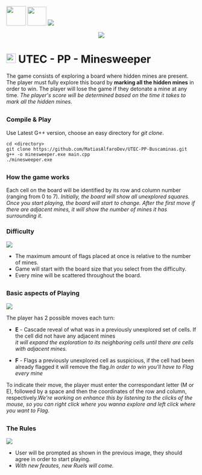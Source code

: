 <p>
<img src="https://img.shields.io/badge/C%2B%2B-00599C?style=for-the-badge&logo=c%2B%2B&logoColor=white" width="52"/>
<img src="https://img.shields.io/badge/GIT-E44C30?style=for-the-badge&logo=git&logoColor=white"width="50"/>
<img src="https://img.shields.io/badge/license-MIT-green"/>
</p>


<p align="center">
<img src="https://github.com/MatiasAlfaroDev/UTEC-PP-Buscamin/assets/101219427/22fec946-9d65-49d2-bc8d-65395063ad9e"/>

</p>



<h1> <img src="https://red.utec.edu.uy/wp-content/uploads/2018/11/09-Isotipo-1.png" width="25"/> UTEC - PP - <b>Minesweeper</b></h1>

<p>The game consists of exploring a board where hidden mines are present. The player must fully explore this board by
<b>marking all the hidden mines</b> in order to win. The player will lose the game if they detonate a mine at any time.
<em>The player's score will be determined based on the time it takes to mark all the hidden mines.</em></p>

<h2> </h2>

### Compile & Play
Use Latest G++ version, choose an easy directory for <em>git clone</em>.
```
cd <directory>
git clone https://github.com/MatiasAlfaroDev/UTEC-PP-Buscaminas.git
g++ -o minesweeper.exe main.cpp
./minesweeper.exe
```
<h2></h2>

### How the game works
<p>
Each cell on the board will be identified by its row and column number (ranging from 0 to 7). <em>Initially, the board will show all unexplored squares. Once you start playing, the board will start to change. After the first move if there are adjacent mines, it will show the number of mines it has surrounding it.</em>

 ### Difficulty
<p>
<img src="https://github.com/MatiasAlfaroDev/UTEC-PP-Buscamin/assets/101219427/d5f4cfbf-5f0c-43a8-bd33-d384b8e68325"/>
  
  * The maximum amount of flags placed at once is relative to the number of mines.
  * Game will start with the board size that you select from the difficulty.
  * Every mine will be scattered throughout the board.
</p>


<h2></h2>

### Basic aspects of Playing 
<img src="https://github.com/MatiasAlfaroDev/UTEC-PP-Buscamin/assets/101219427/5ef80fd2-012b-4cbf-8436-4ba21d8040de"/>

<p>
  

The player has 2 possible moves each turn:

  * <b>E</b> - Cascade reveal of what was in a previously unexplored set of cells. If the cell did not have any adjacent mines<br> <em>it will expand the       exploration to its neighboring cells until there are cells with adjacent mines.</em>

  * <b>F</b> - Flags a previously unexplored cell as suspicious, if the cell had been already flagged it will remove the flag.<em>In order
to win you'll have to Flag every mine</em>

To indicate their move, the player must enter the correspondant letter (M or E), followed by a space and then the coordinates of the row and column, respectively.<em>We're working on enhance this by listening to the clicks of the mouse, so you can right click where you wanna explore and left click where you want to Flag.</em>

</p>

<h2> </h2>

### The Rules 
<p>
<img src="https://github.com/MatiasAlfaroDev/UTEC-PP-Buscamin/assets/101219427/c1db6dbe-acd4-4e54-8972-320e9d385091"/>
  
  * User will be prompted as shown in the previous image, they should agree in order to start playing.
  * <em>With new feautes, new Ruels will come.</em>
</p>
